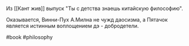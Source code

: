 Из [[Кант жив]] выпуск "Ты с детства знаешь китайскую философию".

Оказывается, Винни-Пух А.Милна не чужд даосизма, а Пятачок является истинным воплощением дэ - добродетели.

#book #philosophy
